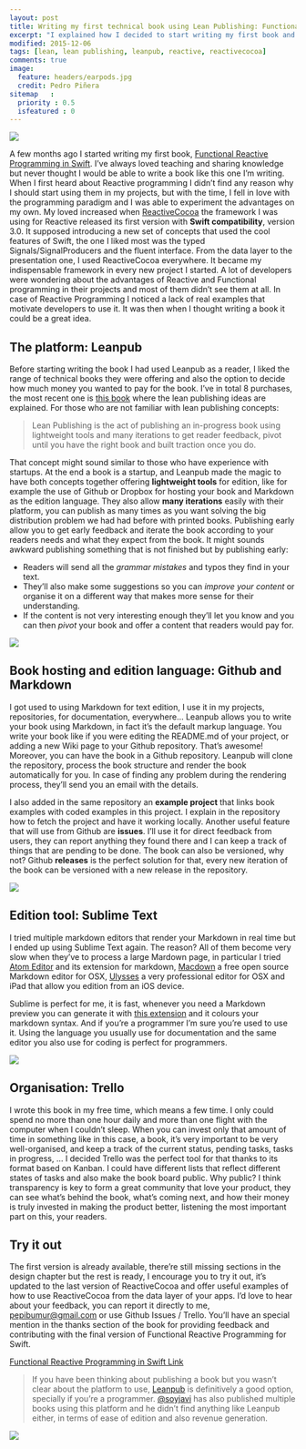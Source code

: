 ```yaml
---
layout: post
title: Writing my first technical book using Lean Publishing: Functional Reactive Programming in Swift
excerpt: "I explained how I decided to start writing my first book and the tools I decided to use to follow the lean publishing principle"
modified: 2015-12-06
tags: [lean, lean publishing, leanpub, reactive, reactivecocoa]
comments: true
image:
  feature: headers/earpods.jpg
  credit: Pedro Piñera
sitemap   :
  priority : 0.5
  isfeatured : 0
---
```


![]({{site.url}}/images/posts/reactive-header.png)

A few months ago I started writing my first book, [Functional Reactive Programming in Swift](https://leanpub.com/functionalreactiveprogrammingswift). I’ve always loved teaching and sharing knowledge but never thought I would be able to write a book like this one I’m writing. When I first heard about Reactive programming I didn’t find any reason why I should start using them in my projects, but with the time, I fell in love with the programming paradigm and I was able to experiment the advantages on my own. My loved increased when [ReactiveCocoa](https://github.com/reactivecocoa/reactivecocoa) the framework I was using for Reactive released its first version with **Swift compatibility**, version 3.0. It supposed introducing a new set of concepts that used the cool features of Swift, the one I liked most was the typed Signals/SignalProducers and the fluent interface. From the data layer to the presentation one, I used ReactiveCocoa everywhere. It became my indispensable framework in every new project I started. A lot of developers were wondering about the advantages of Reactive and Functional programming in their projects and most of them didn’t see them at all. In case of Reactive Programming I noticed a lack of real examples that motivate developers to use it. It was then when I thought writing a book it could be a great idea.

## The platform: Leanpub
Before starting writing the book I had used Leanpub as a reader, I liked the range of technical books they were offering and also the option to decide how much money you wanted to pay for the book. I’ve in total 8 purchases, the most recent one is [this book](https://leanpub.com/lean) where the lean publishing ideas are explained. For those who are not familiar with lean publishing concepts:

> Lean Publishing is the act of publishing an in-progress book using lightweight tools and many iterations to get reader feedback, pivot until you have the right book and built traction once you do.

That concept might sound similar to those who have experience with startups. At the end a book is a startup, and Leanpub made the magic to have both concepts together offering **lightweight tools** for edition, like for example the use of Github or Dropbox for hosting your book and Markdown as the edition language. They also allow **many iterations** easily with their platform, you can publish as many times as you want solving the big distribution problem we had had before with printed books. Publishing early allow you to get early feedback and iterate the book according to your readers needs and what they expect from the book. It might sounds awkward publishing something that is not finished but by publishing early:

- Readers will send all the *grammar mistakes* and typos they find in your text.
- They’ll also make some suggestions so you can *improve your content* or organise it on a different way that makes more sense for their understanding.
- If the content is not very interesting enough they’ll let you know and you can then *pivot* your book and offer a content that readers would pay for.

![]({{site.url}}/images/posts/reactive-overview.png)

## Book hosting and edition language: Github and Markdown

I got used to using Markdown for text edition, I use it in my projects, repositories, for documentation, everywhere… Leanpub allows you to write your book using Markdown, in fact it’s the default markup language. You write your book like if you were editing the README.md of your project, or adding a new Wiki page to your Github repository. That’s awesome! Moreover, you can have the book in a Github repository. Leanpub will clone the repository, process the book structure and render the book automatically for you. In case of finding any problem during the rendering process, they’ll send you an email with the details.

I also added in the same repository an **example project** that links book examples with coded examples in this project. I explain in the repository how to fetch the project and have it working locally. Another useful feature that will use from Github are **issues**. I’ll use it for direct feedback from users, they can report anything they found there and I can keep a track of things that are pending to be done. The book can also be versioned, why not? Github **releases** is the perfect solution for that, every new iteration of the book can be versioned with a new release in the repository.

![]({{site.url}}/images/posts/reactive-github.png)

## Edition tool: Sublime Text

I tried multiple markdown editors that render your Markdown in real time but I ended up using Sublime Text again. The reason? All of them become very slow when they’ve to process a large Mardown page, in particular I tried [Atom Editor](https://atom.io/) and its extension for markdown, [Macdown](http://macdown.uranusjr.com/) a free open source Markdown editor for OSX, [Ulysses](http://www.ulyssesapp.com/) a very professional editor for OSX and iPad that allow you edition from an iOS device.

Sublime is perfect for me, it is fast, whenever you need a Markdown preview you can generate it with [this extension](https://github.com/revolunet/sublimetext-markdown-preview) and it colours your markdown syntax. And if you’re a programmer I’m sure you’re used to use it. Using the language you usually use for documentation and the same editor you also use for coding is perfect for programmers.

![]({{site.url}}/images/posts/reactive-sublime.png)

## Organisation: Trello

I wrote this book in my free time, which means a few time. I only could spend no more than one hour daily and more than one flight with the computer when I couldn’t sleep. When you can invest only that amount of time in something like in this case, a book, it’s very important to be very well-organised, and keep a track of the current status, pending tasks, tasks in progress, … I decided Trello was the perfect tool for that thanks to its format based on Kanban. I could have different lists that reflect different states of tasks and also make the book board public. Why public? I think transparency is key to form a great community that love your product, they can see what’s behind the book, what’s coming next, and how their money is truly invested in making the product better, listening the most important part on this, your readers.

## Try it out
The first version is already available, there’re still missing sections in the design chapter but the rest is ready, I encourage you to try it out, it’s updated to the last version of ReactiveCocoa and offer useful examples of how to use ReactiveCocoa from the data layer of your apps. I’d love to hear about your feedback, you can report it directly to me, [pepibumur@gmail.com](mailto://pepibumur@gmail.com) or use Github Issues / Trello. You’ll have an special mention in the thanks section of the book for providing feedback and contributing with the final version of Functional Reactive Programming for Swift.

[Functional Reactive Programming in Swift Link](https://leanpub.com/functionalreactiveprogrammingswift)

> If you have been thinking about publishing a book but you wasn’t clear about the platform to use, [Leanpub](http://www.leanpub.com/) is definitively a good option, specially if you’re a programmer. [@soyjavi](https://medium.com/u/d7280726168a) has also published multiple books using this platform and he didn’t find anything like Leanpub either, in terms of ease of edition and also revenue generation.

![]({{site.url}}/images/posts/reactive-footer.png)

